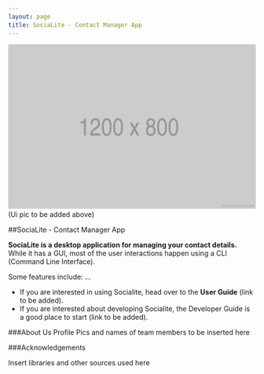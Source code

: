 ```yaml
---
layout: page
title: SociaLite - Contact Manager App
---
```


![Ui](images/1200x800.png)
(Ui pic to be added above)

##SociaLite - Contact Manager App

**SociaLite is a desktop application for managing your contact details.** While it has a GUI, most of the user interactions happen using a CLI (Command Line Interface).

Some features include: ...

* If you are interested in using Socialite, head over to the **User Guide** (link to be added).
* If you are interested about developing Socialite, the Developer Guide is a good place to start (link to be added).


###About Us
Profile Pics and names of team members to be inserted here


###Acknowledgements

Insert libraries and other sources used here
